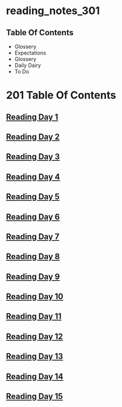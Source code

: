# reading_notes_301


## Table Of Contents
<ul>
  <li> Glossery </li>
  <li> Expectations </li>
  <li> Glossery </li>
  <li> Daily Dairy </li>
  <li> To Do</li>
</ul>

# 201 Table Of Contents

## [Reading Day 1](reading_notes_301/Read_01.md)

## [Reading Day 2](reading_notes_301/Read_02.md)

## [Reading Day 3](reading_notes_301/Read_03.md)

## [Reading Day 4](reading_notes_301/Read_04.md)

## [Reading Day 5](reading_notes_301/Read_05.md)

## [Reading Day 6](reading_notes_301/Read_06.md)

## [Reading Day 7](reading_notes_301/Read_07.md)

## [Reading Day 8](reading_notes_301/Read_08.md)

## [Reading Day 9](reading_notes_301/Read_09.md)

## [Reading Day 10](reading_notes_301/Read_10.md)

## [Reading Day 11](reading_notes_301/Read_11.md)

## [Reading Day 12](reading_notes_301/Read_12.md)

## [Reading Day 13](reading_notes_301/Read_13.md)

## [Reading Day 14](reading_notes_301/Read_14.md)

## [Reading Day 15](reading_notes_301Read_15.md)
